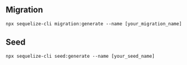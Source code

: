 ## Migration

```console
npx sequelize-cli migration:generate --name [your_migration_name]
```

## Seed

```console
npx sequelize-cli seed:generate --name [your_seed_name]
```

